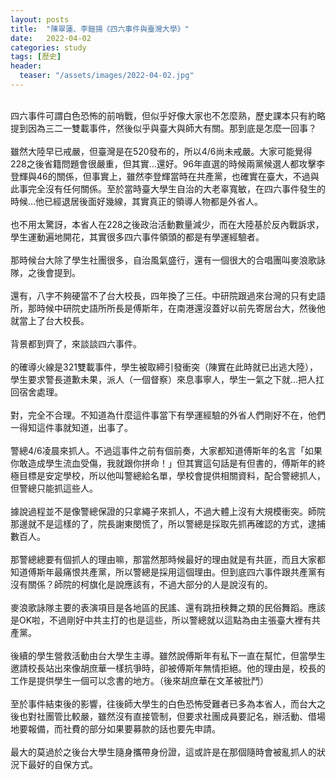 ```yaml
---
layout: posts
title:  "陳翠蓮、李鎧揚《四六事件與臺灣大學》"
date:   2022-04-02
categories: study
tags: [歷史]
header: 
  teaser: "/assets/images/2022-04-02.jpg"
---
```

<br>
四六事件可謂白色恐怖的前哨戰，但似乎好像大家也不怎麼熟，歷史課本只有約略提到因為三二一雙載事件，然後似乎與臺大與師大有關。那到底是怎麼一回事？<br><br>
雖然大陸早已戒嚴，但臺灣是在520發布的，所以4/6尚未戒嚴。大家可能覺得228之後省籍問題會很嚴重，但其實…還好。96年直選的時候兩黨候選人都攻擊李登輝與46的關係，但事實上，雖然李登輝當時在共產黨，也確實在臺大，不過與此事完全沒有任何關係。至於當時臺大學生自治的大老辜寬敏，在四六事件發生的時候…他已經退居後面好幾線，其實真正的領導人物都是外省人。<br><br>
也不用太驚訝，本省人在228之後政治活動數量減少，而在大陸基於反內戰訴求，學生運動遍地開花，其實很多四六事件領頭的都是有學運經驗者。<br><br>
那時候台大除了學生社團很多，自治風氣盛行，還有一個很大的合唱團叫麥浪歌詠隊，之後會提到。<br><br>
還有，八字不夠硬當不了台大校長，四年換了三任。中研院跟過來台灣的只有史語所，那時候中研院史語所所長是傅斯年，在南港還沒蓋好以前先寄居台大，然後他就當上了台大校長。<br><br>
背景都到齊了，來談談四六事件。<br><br>
的確導火線是321雙載事件，學生被取締引發衝突（陳實在此時就已出逃大陸），學生要求警長道歉未果，派人（一個督察）來息事寧人，學生一氣之下就…把人扛回宿舍處理。<br><br>
對，完全不合理。不知道為什麼這件事當下有學運經驗的外省人們剛好不在，他們一得知這件事就知道，出事了。<br><br>
警總4/6凌晨來抓人。不過這事件之前有個前奏，大家都知道傅斯年的名言「如果你敢造成學生流血受傷，我就跟你拼命！」但其實這句話是有但書的，傅斯年的終極目標是安定學校，所以他叫警總給名單，學校會提供相關資料，配合警總抓人，但警總只能抓這些人。<br><br>
據說過程並不是像警總保證的只拿繩子來抓人，不過大體上沒有大規模衝突。師院那邊就不是這樣的了，院長謝東閔慌了，所以警總是採取先抓再確認的方式，逮捕數百人。<br><br>
那警總總要有個抓人的理由嘛，那當然那時候最好的理由就是有共匪，而且大家都知道傅斯年最痛恨共產黨，所以警總是採用這個理由。但到底四六事件跟共產黨有沒有關係？師院的柯旗化是說應該有，不過大部分的人是說沒有的。<br><br>
麥浪歌詠隊主要的表演項目是各地區的民謠、還有跳扭秧舞之類的民俗舞蹈。應該是OK啦，不過剛好中共主打的也是這些，所以警總就以這點為由主張臺大裡有共產黨。<br><br>
後續的學生營救活動由台大學生主導。雖然說傅斯年有私下一直在幫忙，但當學生邀請校長站出來像胡庶華一樣抗爭時，卻被傅斯年無情拒絕。他的理由是，校長的工作是提供學生一個可以念書的地方。（後來胡庶華在文革被批鬥）<br><br>
至於事件結束後的影響，往後師大學生的白色恐怖受難者已多為本省人，而台大之後也對社團管比較嚴，雖然沒有直接管制，但要求社團成員要記名，辦活動、借場地要報備，而社費的部分如果要募款的話也要先申請。<br><br>
最大的莫過於之後台大學生隨身攜帶身份證，這或許是在那個隨時會被亂抓人的狀況下最好的自保方式。<br><br>
               